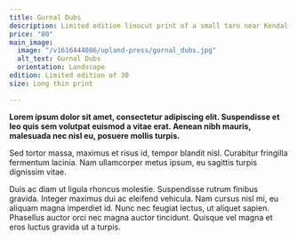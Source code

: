 ```yaml
---
title: Gurnal Dubs
description: Limited edition linocut print of a small tarn near Kendal
price: "80"
main_image:
  image: "/v1616444086/upland-press/gurnal_dubs.jpg"
  alt_text: Gurnal Dubs
  orientation: Landscape
edition: Limited edition of 30
size: Long thin print

---
```

**Lorem ipsum dolor sit amet, consectetur adipiscing elit. Suspendisse et leo quis sem volutpat euismod a vitae erat. Aenean nibh mauris, malesuada nec nisl eu, posuere mollis turpis.** 

Sed tortor massa, maximus et risus id, tempor blandit nisl. Curabitur fringilla fermentum lacinia. Nam ullamcorper metus ipsum, eu sagittis turpis dignissim vitae. 

Duis ac diam ut ligula rhoncus molestie. Suspendisse rutrum finibus gravida. Integer maximus dui ac eleifend vehicula. Nam cursus nisl mi, eu aliquam magna imperdiet id. Nunc nec feugiat lectus, ut aliquet sapien. Phasellus auctor orci nec magna auctor tincidunt. Quisque vel magna et eros luctus gravida ut a turpis.